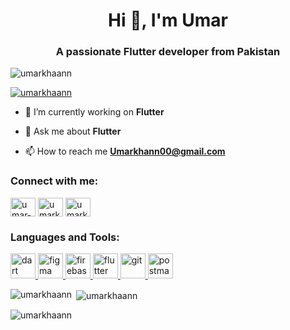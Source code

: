 

<h1 align="center">Hi 👋, I'm Umar</h1>
<h3 align="center">A passionate Flutter developer from Pakistan</h3>

<p align="left"> <img src="https://komarev.com/ghpvc/?username=umarkhaann&label=Profile%20views&color=0e75b6&style=flat" alt="umarkhaann" /> </p>

<p align="left"> <a href="https://github.com/ryo-ma/github-profile-trophy"><img src="https://github-profile-trophy.vercel.app/?username=umarkhaann" alt="umarkhaann" /></a> </p>

- 🔭 I’m currently working on **Flutter**

- 💬 Ask me about **Flutter**

- 📫 How to reach me **Umarkhann00@gmail.com**

<h3 align="left">Connect with me:</h3>
<p align="left">
<a href="https://linkedin.com/in/umar-khaann" target="blank"><img align="center" src="https://raw.githubusercontent.com/rahuldkjain/github-profile-readme-generator/master/src/images/icons/Social/linked-in-alt.svg" alt="umar-khaann" height="30" width="40" /></a>
<a href="https://www.hackerrank.com/umarkhaannn" target="blank"><img align="center" src="https://raw.githubusercontent.com/rahuldkjain/github-profile-readme-generator/master/src/images/icons/Social/hackerrank.svg" alt="umarkhaannn" height="30" width="40" /></a>
<a href="https://www.topcoder.com/members/umarkhaann" target="blank"><img align="center" src="https://raw.githubusercontent.com/rahuldkjain/github-profile-readme-generator/master/src/images/icons/Social/topcoder.svg" alt="umarkhaann" height="30" width="40" /></a>
</p>

<h3 align="left">Languages and Tools:</h3>
<p align="left"> <a href="https://dart.dev" target="_blank" rel="noreferrer"> <img src="https://www.vectorlogo.zone/logos/dartlang/dartlang-icon.svg" alt="dart" width="40" height="40"/> </a> <a href="https://www.figma.com/" target="_blank" rel="noreferrer"> <img src="https://www.vectorlogo.zone/logos/figma/figma-icon.svg" alt="figma" width="40" height="40"/> </a> <a href="https://firebase.google.com/" target="_blank" rel="noreferrer"> <img src="https://www.vectorlogo.zone/logos/firebase/firebase-icon.svg" alt="firebase" width="40" height="40"/> </a> <a href="https://flutter.dev" target="_blank" rel="noreferrer"> <img src="https://www.vectorlogo.zone/logos/flutterio/flutterio-icon.svg" alt="flutter" width="40" height="40"/> </a> <a href="https://git-scm.com/" target="_blank" rel="noreferrer"> <img src="https://www.vectorlogo.zone/logos/git-scm/git-scm-icon.svg" alt="git" width="40" height="40"/> </a> <a href="https://postman.com" target="_blank" rel="noreferrer"> <img src="https://www.vectorlogo.zone/logos/getpostman/getpostman-icon.svg" alt="postman" width="40" height="40"/> </a> </p>

<p><img align="left" src="https://github-readme-stats.vercel.app/api/top-langs?username=umarkhaann&show_icons=true&locale=en&layout=compact" alt="umarkhaann" /></p>

<p>&nbsp;<img align="center" src="https://github-readme-stats.vercel.app/api?username=umarkhaann&show_icons=true&locale=en" alt="umarkhaann" /></p>

<p><img align="center" src="https://github-readme-streak-stats.herokuapp.com/?user=umarkhaann&" alt="umarkhaann" /></p>

